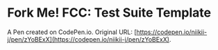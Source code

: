 # Fork Me! FCC: Test Suite Template

A Pen created on CodePen.io. Original URL: [https://codepen.io/niikii-j/pen/zYoBExX](https://codepen.io/niikii-j/pen/zYoBExX).


